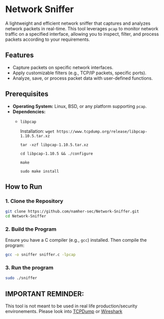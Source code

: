 # Network Sniffer  

A lightweight and efficient network sniffer that captures and analyzes network packets in real-time. This tool leverages `pcap` to monitor network traffic on a specified interface, allowing you to inspect, filter, and process packets according to your requirements.  

## Features  
- Capture packets on specific network interfaces.  
- Apply customizable filters (e.g., TCP/IP packets, specific ports).  
- Analyze, save, or process packet data with user-defined functions.  

## Prerequisites  
- **Operating System:** Linux, BSD, or any platform supporting `pcap`.  
- **Dependencies:**  
  - `libpcap`
 
    Installation: `wget https://www.tcpdump.org/release/libpcap-1.10.5.tar.xz`
    
    `tar -xzf libpcap-1.10.5.tar.xz`
    
    `cd libpcap-1.10.5 && ./configure`
    
    `make`
    
    `sudo make install`  

## How to Run  

### 1. Clone the Repository  
```bash  
git clone https://github.com/namher-sec/Network-Sniffer.git  
cd Network-Sniffer
```

### 2. Build the Program  
Ensure you have a C compiler (e.g., `gcc`) installed. Then compile the program:  
```bash  
gcc -o sniffer sniffer.c -lpcap  
```

### 3. Run the program
```bash
sudo ./sniffer
```

## IMPORTANT REMINDER:

This tool is not meant to be used in real life production/security environements. Please look into [TCPDump](https://www.tcpdump.org/index.html) or [Wireshark](https://www.wireshark.org/)




